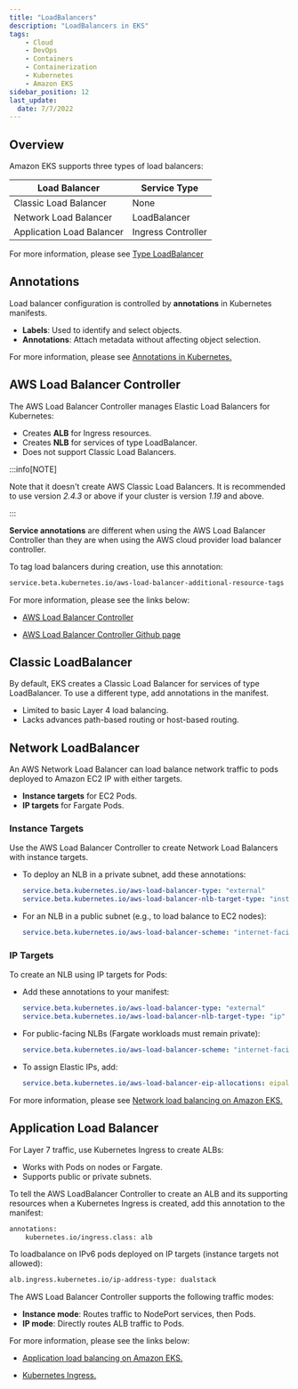 ```yaml
---
title: "LoadBalancers"
description: "LoadBalancers in EKS"
tags: 
    - Cloud
    - DevOps
    - Containers
    - Containerization
    - Kubernetes
    - Amazon EKS
sidebar_position: 12
last_update:
  date: 7/7/2022
---
```



## Overview 

Amazon EKS supports three types of load balancers:  

| Load Balancer         | Service Type      |  
|-----------------------|-------------------|  
| Classic Load Balancer | None             |  
| Network Load Balancer | LoadBalancer     |  
| Application Load Balancer | Ingress Controller |  

For more information, please see [Type LoadBalancer](https://kubernetes.io/docs/concepts/services-networking/service/#loadbalancer)

## Annotations 

Load balancer configuration is controlled by **annotations** in Kubernetes manifests.  

- **Labels**: Used to identify and select objects.  
- **Annotations**: Attach metadata without affecting object selection.  

For more information, please see [Annotations in Kubernetes.](https://kubernetes.io/docs/concepts/overview/working-with-objects/annotations/)

## AWS Load Balancer Controller 

The AWS Load Balancer Controller manages Elastic Load Balancers for Kubernetes:  

- Creates **ALB** for Ingress resources.  
- Creates **NLB** for services of type LoadBalancer.  
- Does not support Classic Load Balancers.  

:::info[NOTE]

Note that it doesn't create AWS Classic Load Balancers. 
It is recommended to use version *2.4.3* or above if your cluster is version *1.19* and above.

:::

**Service annotations** are different when using the AWS Load Balancer Controller than they are when using the AWS cloud provider load balancer controller. 

To tag load balancers during creation, use this annotation:  

```bash
service.beta.kubernetes.io/aws-load-balancer-additional-resource-tags 
```

For more information, please see the links below:

- [AWS Load Balancer Controller](https://docs.aws.amazon.com/eks/latest/userguide/aws-load-balancer-controller.html)

- [AWS Load Balancer Controller Github page](https://github.com/kubernetes-sigs/aws-load-balancer-controller)

## Classic LoadBalancer

By default, EKS creates a Classic Load Balancer for services of type LoadBalancer. To use a different type, add annotations in the manifest.  

- Limited to basic Layer 4 load balancing.  
- Lacks advances path-based routing or host-based routing.  

## Network LoadBalancer

An AWS Network Load Balancer can load balance network traffic to pods deployed to Amazon EC2 IP with either targets.

- **Instance targets** for EC2 Pods.  
- **IP targets** for Fargate Pods.  

### Instance Targets  

Use the AWS Load Balancer Controller to create Network Load Balancers with instance targets.  

- To deploy an NLB in a private subnet, add these annotations:
 
  ```yaml
  service.beta.kubernetes.io/aws-load-balancer-type: "external"
  service.beta.kubernetes.io/aws-load-balancer-nlb-target-type: "instance"
  ```  

- For an NLB in a public subnet (e.g., to load balance to EC2 nodes):

  ```yaml
  service.beta.kubernetes.io/aws-load-balancer-scheme: "internet-facing"
  ```  

### IP Targets  

To create an NLB using IP targets for Pods:  

- Add these annotations to your manifest:  

  ```yaml
  service.beta.kubernetes.io/aws-load-balancer-type: "external"
  service.beta.kubernetes.io/aws-load-balancer-nlb-target-type: "ip"
  ```  

- For public-facing NLBs (Fargate workloads must remain private):

  ```yaml
  service.beta.kubernetes.io/aws-load-balancer-scheme: "internet-facing"
  ```  

- To assign Elastic IPs, add:  

  ```yaml
  service.beta.kubernetes.io/aws-load-balancer-eip-allocations: eipalloc-xxxxxx,eipalloc-yyyyyy
  ```  

For more information, please see [Network load balancing on Amazon EKS.](https://docs.aws.amazon.com/eks/latest/userguide/network-load-balancing.html)



## Application Load Balancer  

For Layer 7 traffic, use Kubernetes Ingress to create ALBs:  

- Works with Pods on nodes or Fargate.  
- Supports public or private subnets.  

To tell the AWS LoadBalancer Controller to create an ALB and its supporting resources when a Kubernetes Ingress is created, add this annotation to the manifest:

```bash
annotations:
    kubernetes.io/ingress.class: alb 
```

To loadbalance on IPv6 pods deployed on IP targets (instance targets not allowed):

```bash
alb.ingress.kubernetes.io/ip-address-type: dualstack 
```

The AWS Load Balancer Controller supports the following traffic modes:

- **Instance mode**: Routes traffic to NodePort services, then Pods.  
- **IP mode**: Directly routes ALB traffic to Pods.  


For more information, please see the links below:

- [Application load balancing on Amazon EKS.](https://docs.aws.amazon.com/eks/latest/userguide/alb-ingress.html)

- [Kubernetes Ingress.](https://kubernetes.io/docs/concepts/services-networking/ingress/)



 

  